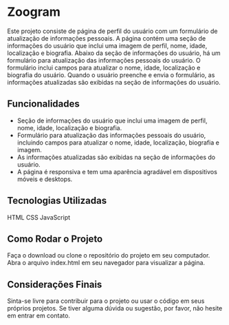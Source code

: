 # Zoogram

Este projeto consiste de página de perfil do usuário com um formulário de atualização de informações pessoais. A página contém uma seção de informações do usuário que inclui uma imagem de perfil, nome, idade, localização e biografia. Abaixo da seção de informações do usuário, há um formulário para atualização das informações pessoais do usuário. O formulário inclui campos para atualizar o nome, idade, localização e biografia do usuário. Quando o usuário preenche e envia o formulário, as informações atualizadas são exibidas na seção de informações do usuário. 

## Funcionalidades
- Seção de informações do usuário que inclui uma imagem de perfil, nome, idade, localização e biografia.
- Formulário para atualização das informações pessoais do usuário, incluindo campos para atualizar o nome, idade, localização, biografia e imagem.
- As informações atualizadas são exibidas na seção de informações do usuário.
- A página é responsiva e tem uma aparência agradável em dispositivos móveis e desktops.

## Tecnologias Utilizadas
HTML
CSS
JavaScript

## Como Rodar o Projeto
Faça o download ou clone o repositório do projeto em seu computador.
Abra o arquivo index.html em seu navegador para visualizar a página.
## Considerações Finais
 Sinta-se livre para contribuir para o projeto ou usar o código em seus próprios projetos. Se tiver alguma dúvida ou sugestão, por favor, não hesite em entrar em contato.